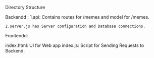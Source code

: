 Directory Structure

Backendd :
    1.api: Contains routes for /memes and model for /memes.

    2.server.js has Server configuration and Database connections.


Frontendd:

index.html: UI for Web app
index.js: Script for Sending Requests to Backend.